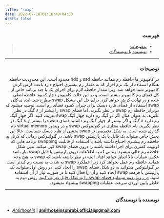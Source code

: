 ```yaml
---
title: "swap"
date: 2022-07-18T01:18:48+04:30
draft: false
---
```

<div dir='rtl'>

### فهرست
> - [توضیحات](#توضیحات)
> - [نویسنده یا نویسندگان](/#نویسنده-یا-نویسندگان)

---
### توضیحات
در کامپیوتر ها حافظه رم همانند حافظه ssd و hdd محدود است. 
این محدودیت حافظه هنگام استفاده از یک نرم افزار که به مقدار رم بیشتری احتیاج دارد باعث کرش کردن کامپیوتر شما خواهد شد. زیرا مقدار حافظه لازم برای اجرای یک یا چند برنامه خاص از کل فضای رم کامپیوتر بیشتر است، و در این حالت کامپیوتر دچار کمبود حافظه اصلی شده و در نهایت کرش خواهد کرد. برای حل این مشکل swap مطرح شد.
ایده ی کلی swap استفاده از فضای هارد دیسک برای جبران کمبود فضای رم است.
 توصیه میشود که دوبرابر حافظه رم swap در نظر بگیرید، اما فضای swap را بیشتر از ۸ گیگ در نظر نگیرید.
به عنوان مثال اگر دو گیگ رم دارید چهار گیگ swap تعریف کنید.
اگر چهار گیگ رم دارید ۸ گیگ و اگر بیشتر از چهار گیگ رم داشتید فضای swap را بیشتر از  ۸ گیگ در نظر نگیرید.
نام حافظه مجازی در گنولینوکس swap و در ویندوز virtual memory نام گذاری شده است.
به شکل تخصصی تر swap بخشی از هارد دیسک شماست.
حالا این بخش خاص میتواند یک فایل یا یک پارتیشن swap باشد.
در گنولینوکس زمانی که کرنل به حافظه رم بیشتری احتیاج داشته باشد با استفاده از قابلیت swapping برنامه هایی که اولویت کمتری برای اجرا داشته باشند را درون فضای swap کپی میکند. بدین شکل حافظه رم خالی میشود. زمانی که به اطلاعات درون پارتیشن یا فایل swap نیاز باشد عکس عملیات بالا اتفاق خواهد افتاد.
البته در نظر داشته باشید که swap به هیچ وجه همانند حافظه رم عمل نخواهد کرد زیرا عملکرد swap به شدت به نسبت رم کندتر است.
در گنولینوکس میتوانید به دو شکل فضای swap را ایجاد کنید.
در روش اول میتوانید یک پارتیشن با فرمت swap ایجاد کنید و آن را فعال کنید تا در صورت نیاز از آن استفاده شود.
[در روش دوم میتوانید فضای swap را به شکل فایل تعریف کنید.](/tools/dd/dd/#ساخت-فایل-swap)
روش دوم به خاطر پایین آوردن سرعت عملیات swapping پیشنهاد نمیشود.

---

### نویسنده یا نویسندگان

</div>

- *[Amirhosein](https://github.com/amirhoseinsb)* | **<amirhoseinsohrabi.official@gmail.com>**


